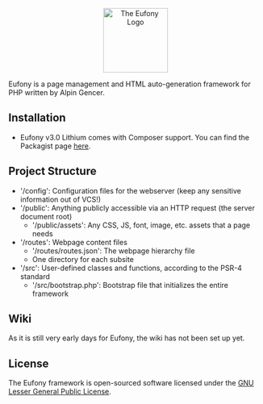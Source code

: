 <p align="center">
    <img alt="The Eufony Logo" width="128" src="https://raw.githubusercontent.com/eufony/eufony/master/Eufony.svg">
</p>

Eufony is a page management and HTML auto-generation framework for PHP written by Alpin Gencer.

## Installation

* Eufony v3.0 Lithium comes with Composer support. You can find the Packagist
  page [here](https://packagist.org/packages/eufony/eufony).

## Project Structure

* '/config': Configuration files for the webserver (keep any sensitive information out of VCS!)
* '/public': Anything publicly accessible via an HTTP request (the server document root)
    * '/public/assets': Any CSS, JS, font, image, etc. assets that a page needs
* '/routes': Webpage content files
    * '/routes/routes.json': The webpage hierarchy file
    * One directory for each subsite
* '/src': User-defined classes and functions, according to the PSR-4 standard
    * '/src/bootstrap.php': Bootstrap file that initializes the entire framework

## Wiki

As it is still very early days for Eufony, the wiki has not been set up yet.

## License

The Eufony framework is open-sourced software licensed under
the [GNU Lesser General Public License](LICENSE.md).
